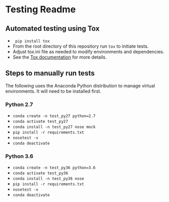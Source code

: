 # Testing Readme

## Automated testing using Tox
* ` pip install tox`
* From the root directory of this repository run `tox` to initiate tests.
* Adjust tox.ini file as needed to modify environments and dependencies.
* See the [Tox documentation](https://tox.readthedocs.io/en/latest/) for more details. 

## Steps to manually run tests
The following uses the Anaconda Python distribution to manage virtual environments. It will need to be installed first.
### Python 2.7
* `conda create -n test_py27 python=2.7`
* `conda activate test_py27`
* `conda install -n test_py27 nose mock`
* `pip install -r requirements.txt`
* `nosetest -v`
* `conda deactivate`

### Python 3.6
* `conda create -n test_py36 python=3.6`
* `conda activate test_py36`
* `conda install -n test_py36 nose`
* `pip install -r requirements.txt`
* `nosetest -v`
* `conda deactivate`
